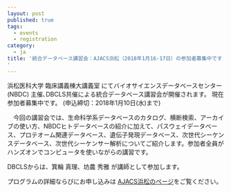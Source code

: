 ```yaml
---
layout: post
published: true
tags:
  - events
  - registration
category:
  - ja
title: '統合データベース講習会：AJACS浜松（2018年1月16-17日）の参加者募集中です
'
---
```

浜松医科大学 臨床講義棟大講義室 にてバイオサイエンスデータベースセンター (NBDC) 主催､DBCLS共催による統合データベース講習会が開催されます。
現在参加者募集中です。 (申込締切：2018年1月10日(水)まで)

 

　今回の講習会では、生命科学系データベースのカタログ、横断検索、アーカイブの使い方、NBDCヒトデータベースの紹介に加えて、パスウェイデータベース、プロテオーム関連データベース、遺伝子発現データベース、次世代シーケンスデータベース、次世代シーケンサー解析についてご紹介します。参加者全員がハンズオンでコンピュータを使いながらの講習です。

 

DBCLSからは、箕輪 真理、坊農 秀雅 が講師として参加します。

 

プログラムの詳細ならびにお申し込みは [AJACS浜松のページ](http://eventss.biosciencedbc.jp/training/ajacs68)をご覧ください。